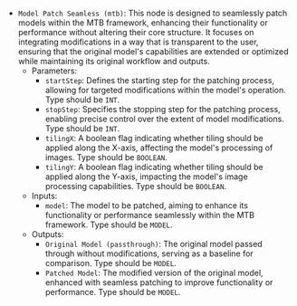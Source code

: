 - `Model Patch Seamless (mtb)`: This node is designed to seamlessly patch models within the MTB framework, enhancing their functionality or performance without altering their core structure. It focuses on integrating modifications in a way that is transparent to the user, ensuring that the original model's capabilities are extended or optimized while maintaining its original workflow and outputs.
    - Parameters:
        - `startStep`: Defines the starting step for the patching process, allowing for targeted modifications within the model's operation. Type should be `INT`.
        - `stopStep`: Specifies the stopping step for the patching process, enabling precise control over the extent of model modifications. Type should be `INT`.
        - `tilingX`: A boolean flag indicating whether tiling should be applied along the X-axis, affecting the model's processing of images. Type should be `BOOLEAN`.
        - `tilingY`: A boolean flag indicating whether tiling should be applied along the Y-axis, impacting the model's image processing capabilities. Type should be `BOOLEAN`.
    - Inputs:
        - `model`: The model to be patched, aiming to enhance its functionality or performance seamlessly within the MTB framework. Type should be `MODEL`.
    - Outputs:
        - `Original Model (passthrough)`: The original model passed through without modifications, serving as a baseline for comparison. Type should be `MODEL`.
        - `Patched Model`: The modified version of the original model, enhanced with seamless patching to improve functionality or performance. Type should be `MODEL`.
